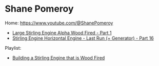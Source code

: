 # Shane Pomeroy
Home: https://www.youtube.com/@ShanePomeroy
- [Large Stirling Engine Alpha Wood Fired - Part 1](https://youtu.be/23YW6u3vv_U)
- [Stirling Engine Horizontal Engine - Last Run (+ Generator) - Part 16](https://youtu.be/Z4lF_OooVqs)

Playlist:
- [Building a Stirling Engine that is Wood Fired](https://www.youtube.com/playlist?list=PLgmbbzRSWDbUHMjUvrRma3eOSYqOb8Vvw)
